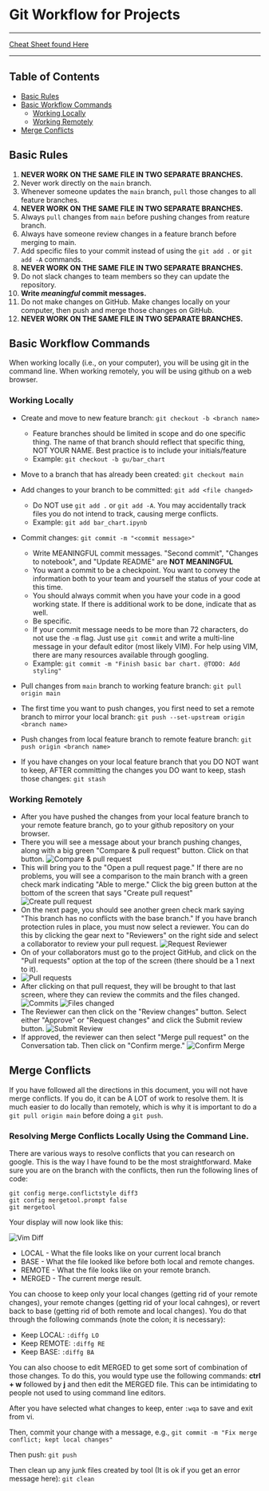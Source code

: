 # Git Workflow for Projects
- - -
[Cheat Sheet found Here](https://docs.google.com/document/d/1GMaS7oJdBDRas_s_71dlxfDU5o5msns_GLpVHdoipCE/edit?usp=sharing)
- - -

## Table of Contents 

* [Basic Rules](#Basic-Rules)
* [Basic Workflow Commands](#Basic-Workflow-Commands)
  * [Working Locally](#Working-Locally)
  * [Working Remotely](#Working-Remotely)
* [Merge Conflicts](#Merge-Conflicts)

## Basic Rules

1. **NEVER WORK ON THE SAME FILE IN TWO SEPARATE BRANCHES.**
2. Never work directly on the `main` branch.
3. Whenever someone updates the `main` branch, `pull` those changes to all feature branches.
4. **NEVER WORK ON THE SAME FILE IN TWO SEPARATE BRANCHES.**
5. Always `pull` changes from `main` before pushing changes from reature branch.
6. Always have someone review changes in a feature branch before merging to main.
7. Add specific files to your commit instead of using the `git add .` or `git add -A` commands.
8. **NEVER WORK ON THE SAME FILE IN TWO SEPARATE BRANCHES.**
9. Do not slack changes to team members so they can update the repository.
10. **Write *meaningful* commit messages.**
11. Do not make changes on GitHub. Make changes locally on your computer, then push and merge those changes on GitHub.
12. **NEVER WORK ON THE SAME FILE IN TWO SEPARATE BRANCHES.**

## Basic Workflow Commands

When working locally (i.e., on your computer), you will be using git in the command line. When working remotely, you will be using github on a web browser.

### Working Locally

* Create and move to new feature branch:  `git checkout -b <branch name>`

  * Feature branches should be limited in scope and do one specific thing. The name of that branch should reflect that specific thing, NOT YOUR NAME. Best practice is to include your initials/feature
  * Example: `git checkout -b gu/bar_chart`

* Move to a branch that has already been created: `git checkout main`
* Add changes to your branch to be committed: `git add <file changed>`
  * Do NOT use `git add .` or `git add -A`. You may accidentally track files you do not intend to track, causing merge conflicts.
  * Example: `git add bar_chart.ipynb`
* Commit changes: `git commit -m "<commit message>"`
  * Write MEANINGFUL commit messages. "Second commit", "Changes to notebook", and "Update README" are **NOT MEANINGFUL**
  * You want a commit to be a checkpoint. You want to convey the information both to your team and yourself the status of your code at this time. 
  * You should always commit when you have your code in a good working state. If there is additional work to be done, indicate that as well. 
  * Be specific.
  * If your commit message needs to be more than 72 characters, do not use the `-m` flag. Just use `git commit` and write a multi-line message in your default editor (most likely VIM). For help using VIM, there are many resources available through googling.
  * Example: `git commit -m "Finish basic bar chart. @TODO: Add styling"`
* Pull changes from `main` branch to working feature branch: `git pull origin main`
* The first time you want to push changes, you first need to set a remote branch to mirror your local branch: `git push --set-upstream origin <branch name>`
* Push changes from local feature branch to remote feature branch: `git push origin <branch name>`
* If you have changes on your local feature branch that you DO NOT want to keep, AFTER committing the changes you DO want to keep, stash those changes: `git stash`

### Working Remotely

* After you have pushed the changes from your local feature branch to your remote feature branch, go to your github repository on your browser.
* There you will see a message about your branch pushing changes, along with a big green "Compare & pull request" button. Click on that button.
![Compare & pull request](images/pull_1.png)
* This will bring you to the "Open a pull request page." If there are no problems, you will see a comparison to the main branch with a green check mark indicating "Able to merge." Click the big green button at the bottom of the screen that says "Create pull request"
![Create pull request](images/pull_2.png)
* On the next page, you should see another green check mark saying "This branch has no conflicts with the base branch." If you have branch protection rules in place, you must now select a reviewer. You can do this by clicking the gear next to "Reviewers" on the right side and select a collaborator to review your pull request.
![Request Reviewer](images/request.png)
* On of your collaborators must go to the project GitHub, and click on the "Pull requests" option at the top of the screen (there should be a 1 next to it).
* ![Pull requests](images/pull_3.png)
* After clicking on that pull request, they will be brought to that last screen, where they can review the commits and the files changed.
![Commits](images/commits.png)
![Files changed](images/files_changed.png)
* The Reviewer can then click on the "Review changes" button. Select either "Approve" or "Request changes" and click the Submit review button.
![Submit Review](images/submit_review.png)
* If approved, the reviewer can then select "Merge pull request" on the Conversation tab. Then click on "Confirm merge."
![Confirm Merge](images/merge.png)

## Merge Conflicts

If you have followed all the directions in this document, you will not have merge conflicts. If you do, it can be A LOT of work to resolve them. It is much easier to do locally than remotely, which is why it is important to do a `git pull origin main` before doing a `git push`.

### Resolving Merge Conflicts Locally Using the Command Line.

There are various ways to resolve conflicts that you can research on google. This is the way I have found to be the most straightforward. Make sure you are on the branch with the conflicts, then run the following lines of code: 

```git config merge.tool vimdiff
git config merge.conflictstyle diff3
git config mergetool.prompt false
git mergetool
```

Your display will now look like this: 

![Vim Diff](images/vim_diff.png)

* LOCAL - What the file looks like on your current local branch
* BASE - What the file looked like before both local and remote changes.
* REMOTE - What the file looks like on your remote branch.
* MERGED - The current merge result.

You can choose to keep only your local changes (getting rid of your remote changes), your remote changes (getting rid of your local cahnges), or revert back to base (getting rid of both remote and local changes). You do that through the following commands (note the colon; it is necessary):

* Keep LOCAL: `:diffg LO`
* Keep REMOTE: `:diffg RE`
* Keep BASE: `:diffg BA`

You can also choose to edit MERGED to get some sort of combination of those changes. To do this, you would type use the following commands: **ctrl + w** followed by **j** and then edit the MERGED file. This can be intimidating to people not used to using command line editors.

After you have selected what changes to keep, enter `:wqa` to save and exit from vi.

Then, commit your change with a message, e.g., `git commit -m "Fix merge conflict; kept local changes"`

Then push: `git push`

Then clean up any junk files created by tool (It is ok if you get an error message here): `git clean`
